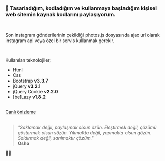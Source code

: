 <h3>🚀 Tasarladığım, kodladığım ve kullanmaya başladığım kişisel web sitemin kaynak kodlarını paylaşıyorum.</h3>
<br>
<p>Son instagram gönderilerinin çekildiği photos.js dosyasında ajax url olarak instagram api veya özel bir servis kullanmak gerekir.</p>
<br>
<div>
  <p>Kullanılan teknolojiler;</p>
  <ul>
    <li>Html</li>
    <li>Css</li>
    <li>Bootstrap <strong>v3.3.7</strong></li>
    <li>jQuery <strong>v3.2.1</strong></li>
    <li>jQuery Cookie <strong>v2.2.0</strong></li>
    <li>[be]Lazy <strong>v1.8.2</strong></li>
  </ul>
</div>
<br>
<a href="http://berkayoner.com.tr" target="_blank">Canlı önizleme</a>
<br><br>
<blockquote><i>"Saklamak değil, paylaşmak olsun özün. Eleştirmek değil, çözümü göstermek olsun sözün. Yıkmakta değil, yapmakta olsun gözün. Saldırmak değil, sarılmaktır çözüm."</i> <br><b>Osho</b></blockquote>🙏🏻
